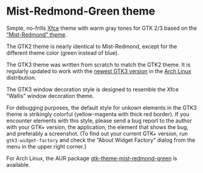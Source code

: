# Mist-Redmond-Green theme
Simple, no-frills [Xfce](https://www.xfce.org/) theme with warm gray tones for GTK 2/3 based on the [“Mist-Redmond” theme](https://www.gnome-look.org/p/1013685/).

The GTK2 theme is nearly identical to Mist-Redmond, except for the different theme color (green instead of blue).

The GTK3 theme was written from scratch to match the GTK2 theme. It is regularly updated to work with the [newest GTK3 version](https://www.archlinux.org/packages/extra/x86_64/gtk3/) in the [Arch Linux](https://www.archlinux.org/) distribution.

The GTK3 window decoration style is designed to resemble the Xfce “Wallis” window decoration theme.

For debugging purposes, the default style for unkown elements in the GTK3 theme is strikingly colorful (yellow-magenta with thick red border). If you encounter elements with this style, please send a bug report to the author with your GTK+ version, the application, the element that shows the bug, and preferably a screenshot. (To find out your current GTK+ version, run `gtk3-widget-factory` and check the “About Widget Factory” dialog from the menu in the upper right corner.)

For Arch Linux, the AUR package [gtk-theme-mist-redmond-green](https://aur.archlinux.org/packages/gtk-theme-mist-redmond-green/) is available.



